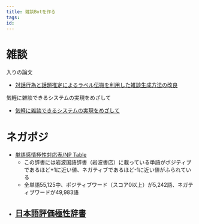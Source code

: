 ```yaml
---
title: 雑談Botを作る
tags:
id:
---
```


# 雑談

入りの論文
- [対話行為と話題推定によるラベル伝搬を利用した雑談生成方法の改良](https://kaigi.org/jsai/webprogram/2016/pdf/1120.pdf)

気軽に雑談できるシステムの実現をめざして
- [気軽に雑談できるシステムの実現をめざして](http://www.ntt.co.jp/journal/1609/files/jn20160916.pdf)

# ネガポジ

- [単語感情極性対応表/NP Table](http://www.lr.pi.titech.ac.jp/~takamura/pndic_ja.html)
    - この辞書には岩波国語辞書（岩波書店）に載っている単語がポジティブであるほど+1に近い値、ネガティブであるほど-1に近い値がふられている
    - 全単語55,125中、ポジティブワード（スコア0以上）が5,242語、ネガティブワードが49,983語
- [日本語評価極性辞書](http://www.cl.ecei.tohoku.ac.jp/index.php?Open%20Resources%2FJapanese%20Sentiment%20Polarity%20Dictionary)
    - 
